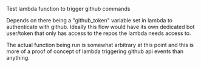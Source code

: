 Test lambda function to trigger github commands

Depends on there being a "github_token" variable set in lambda to authenticate with github. Ideally this flow would have its own dedicated bot user/token that only has access to the repos the lambda needs access to.

The actual function being run is somewhat arbitrary at this point and this is more of a proof of concept of lambda triggering github api events than anything.
